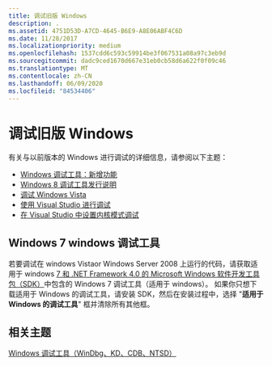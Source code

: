 ```yaml
---
title: 调试旧版 Windows
description: .
ms.assetid: 4751D53D-A7CD-4645-B6E9-A8E06ABF4C6D
ms.date: 11/28/2017
ms.localizationpriority: medium
ms.openlocfilehash: 1537cdd6c593c59914be3f067531a08a97c3eb9d
ms.sourcegitcommit: dadc9ced1670d667e31eb0cb58d6a622f0f09c46
ms.translationtype: MT
ms.contentlocale: zh-CN
ms.lasthandoff: 06/09/2020
ms.locfileid: "84534406"
---
```

# <a name="debugging-previous-versions-of-windows"></a>调试旧版 Windows


有关与以前版本的 Windows 进行调试的详细信息，请参阅以下主题：

-   [Windows 调试工具：新增功能](debugging-tools-for-windows--what-s-new.md)
-   [Windows 8 调试工具发行说明](debugging-tools-for-windows8-release-notes.md)
-   [调试 Windows Vista](debugging-windows-vista.md)
-   [使用 Visual Studio 进行调试](debugging-using-visual-studio.md)
-   [在 Visual Studio 中设置内核模式调试](setting-up-kernel-mode-debugging-in-visual-studio.md)

## <a name="span-idwindows_7_debugging_tools_for_windowsspanspan-idwindows_7_debugging_tools_for_windowsspanspan-idwindows_7_debugging_tools_for_windowsspanwindows-7-debugging-tools-for-windows"></a><span id="Windows_7_Debugging_Tools_for_Windows"></span><span id="windows_7_debugging_tools_for_windows"></span><span id="WINDOWS_7_DEBUGGING_TOOLS_FOR_WINDOWS"></span>Windows 7 windows 调试工具


若要调试在 windows Vistaor Windows Server 2008 上运行的代码，请获取适用于 windows [7 和 .NET Framework 4.0 的 Microsoft Windows 软件开发工具包（SDK）](https://www.microsoft.com/download/details.aspx?id=8279)中包含的 Windows 7 调试工具（适用于 windows）。 如果你只想下载适用于 Windows 的调试工具，请安装 SDK，然后在安装过程中，选择 "**适用于 Windows 的调试工具**" 框并清除所有其他框。

## <a name="span-idrelated_topicsspanrelated-topics"></a><span id="related_topics"></span>相关主题


[Windows 调试工具（WinDbg、KD、CDB、NTSD）](index.md)

 

 






